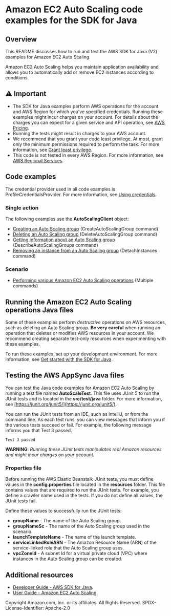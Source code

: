 # Amazon EC2 Auto Scaling code examples for the SDK for Java

## Overview
This README discusses how to run and test the AWS SDK for Java (V2) examples for Amazon EC2 Auto Scaling.

Amazon EC2 Auto Scaling helps you maintain application availability and allows you to automatically add or remove EC2 instances according to conditions.

## ⚠️ Important
* The SDK for Java examples perform AWS operations for the account and AWS Region for which you've specified credentials. Running these examples might incur charges on your account. For details about the charges you can expect for a given service and API operation, see [AWS Pricing](https://aws.amazon.com/pricing/).
* Running the tests might result in charges to your AWS account.
* We recommend that you grant your code least privilege. At most, grant only the minimum permissions required to perform the task. For more information, see [Grant least privilege](https://docs.aws.amazon.com/IAM/latest/UserGuide/best-practices.html#grant-least-privilege). 
* This code is not tested in every AWS Region. For more information, see [AWS Regional Services](https://aws.amazon.com/about-aws/global-infrastructure/regional-product-services).

## Code examples

The credential provider used in all code examples is ProfileCredentialsProvider. For more information, see [Using credentials](https://docs.aws.amazon.com/sdk-for-java/latest/developer-guide/credentials.html).

### Single action

The following examples use the **AutoScalingClient** object:

- [Creating an Auto Scaling group](https://github.com/awsdocs/aws-doc-sdk-examples/blob/main/javav2/example_code/appsync/src/main/java/com/example/appsync/CreateApiKey.java) (CreateAutoScalingGroup command)
- [Deleting an Auto Scaling group](https://github.com/awsdocs/aws-doc-sdk-examples/blob/main/javav2/example_code/appsync/src/main/java/com/example/appsync/DeleteApiKey.java) (DeleteAutoScalingGroup command)
- [Getting information about an Auto Scaling group](https://github.com/awsdocs/aws-doc-sdk-examples/blob/main/javav2/example_code/appsync/src/main/java/com/example/appsync/GetDataSource.java) (DescribeAutoScalingGroups command)
- [Removing an instance from an Auto Scaling group](https://github.com/awsdocs/aws-doc-sdk-examples/blob/main/javav2/example_code/appsync/src/main/java/com/example/appsync/ListApiKeys.java) (DetachInstances command)

### Scenario

- [Performing various Amazon EC2 Auto Scaling operations](https://github.com/awsdocs/aws-doc-sdk-examples/blob/main/javav2/example_code/dynamodb/src/main/java/com/example/dynamodb/Scenario.java) (Multiple commands)

## Running the Amazon EC2 Auto Scaling operations Java files

Some of these examples perform *destructive* operations on AWS resources, such as deleting an Auto Scaling group. **Be very careful** when running an operation that deletes or modifies AWS resources in your account. We recommend creating separate test-only resources when experimenting with these examples.

To run these examples, set up your development environment. For more information, 
see [Get started with the SDK for Java](https://docs.aws.amazon.com/sdk-for-java/latest/developer-guide/setup.html). 


 ## Testing the AWS AppSync Java files

You can test the Java code examples for Amazon EC2 Auto Scaling by running a test file named **AutoScaleTest**. This file uses JUnit 5 to run the JUnit tests and is located in the **src/test/java** folder. For more information, see [https://junit.org/junit5/](https://junit.org/junit5/).

You can run the JUnit tests from an IDE, such as IntelliJ, or from the command line. As each test runs, you can view messages that inform you if the various tests succeed or fail. For example, the following message informs you that Test 3 passed.

	Test 3 passed

**WARNING**: _Running these JUnit tests manipulates real Amazon resources and might incur charges on your account._

 ### Properties file
Before running the AWS Elastic Beanstalk JUnit tests, you must define values in the **config.properties** file located in the **resources** folder. This file contains values that are required to run the JUnit tests. For example, you define a crawler name used in the tests. If you do not define all values, the JUnit tests fail.

Define these values to successfully run the JUnit tests:

- **groupName** - The name of the Auto Scaling group.  
- **groupNameSc** - The name of the Auto Scaling group used in the scenario. 
- **launchTemplateName** - The name of the launch template.
- **serviceLinkedRoleARN** - The Amazon Resource Name (ARN) of the service-linked role that the Auto Scaling group uses.
- **vpcZoneId** - A subnet Id for a virtual private cloud (VPC) where instances in the Auto Scaling group can be created.

## Additional resources
* [Developer Guide - AWS SDK for Java](https://docs.aws.amazon.com/sdk-for-java/latest/developer-guide/home.html).
* [User Guide - Amazon EC2 Auto Scaling](https://docs.aws.amazon.com/autoscaling/ec2/userguide/what-is-amazon-ec2-auto-scaling.html).

Copyright Amazon.com, Inc. or its affiliates. All Rights Reserved. SPDX-License-Identifier: Apache-2.0
